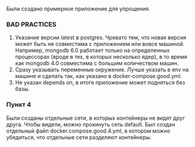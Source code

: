 Были создано примерное приложение для упрощения.

### BAD PRACTICES
1. Указание версии latest в postgres. Чревато тем, что новая версия может быть не совместима с приложением или вовсе машиной. Например, mongodb 6.0 работает только на определенных процессорах (вроде в тех, в которых несколько ядер), в то время как mongodb 4.0 совместима с большим количеством машин.
2. Сразу указывать переменные окружение. Лучше указать в env на машине и сделать так, как указано в docker-compose.good.yml.
3. Не указан depends on, в итоге приложение может подняться без базы.

### Пункт 4
Были созданы отдельные сети, в которых контейнеры не видят друг друга. Чтобы видели, можно прокинуть сеть default. Был создан отдельный файл docker.compose.good.4.yml, в котором можно убедиться, что отдельные сети разделяют контейнеры.
